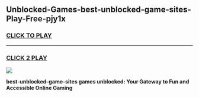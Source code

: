 
## Unblocked-Games-best-unblocked-game-sites-Play-Free-pjy1x
<h3>
<a href="https://premium76.site?title=best-unblocked-game-sites&ref=19M">CLICK TO PLAY</a></h3>
<hr>

<h3>
<a href="https://premium76.site?title=best-unblocked-game-sites&ref=19M">CLICK 2 PLAY</a>
  
</h3>

<a href="https://premium76.site?title=best-unblocked-game-sites&ref=19M"><img src="https://clearcache.store/games.png"></a>


**best-unblocked-game-sites games unblocked: Your Gateway to Fun and Accessible Online Gaming**
